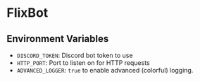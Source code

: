 # FlixBot

## Environment Variables

- `DISCORD_TOKEN`: Discord bot token to use
- `HTTP_PORT`: Port to listen on for HTTP requests
- `ADVANCED_LOGGER`: `true` to enable advanced (colorful) logging.
